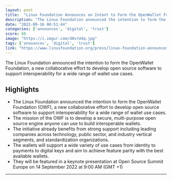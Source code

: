 ```yaml
---
layout: post
title:  "Linux Foundation Announces an Intent to Form the OpenWallet Foundation"
description: "The Linux Foundation announced the intention to form the OpenWallet Foundation, a new collaborative effort to develop open source software to support interoperability for a wide range of wallet use cases."
date: "2022-09-16 00:51:44"
categories: ['announces', 'digital', 'trust']
score: 68
image: "https://i.imgur.com/d0srU4q.jpg"
tags: ['announces', 'digital', 'trust']
link: "https://www.linuxfoundation.org/press/linux-foundation-announces-an-intent-to-form-the-openwallet-foundation"
---
```


The Linux Foundation announced the intention to form the OpenWallet Foundation, a new collaborative effort to develop open source software to support interoperability for a wide range of wallet use cases.

## Highlights

- The Linux Foundation announced the intention to form the OpenWallet Foundation (OWF), a new collaborative effort to develop open source software to support interoperability for a wide range of wallet use cases.
- The mission of the OWF is to develop a secure, multi-purpose open source engine anyone can use to build interoperable wallets.
- The initiative already benefits from strong support including leading companies across technology, public sector, and industry vertical segments, and standardization organizations.
- The wallets will support a wide variety of use cases from identity to payments to digital keys and aim to achieve feature parity with the best available wallets.
- They will be featured in a keynote presentation at Open Source Summit Europe on 14 September 2022 at 9:00 AM (GMT +1)

---
